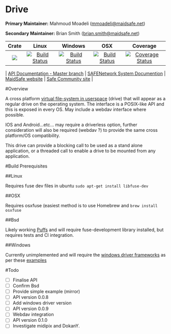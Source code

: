 # Drive

**Primary Maintainer:**     Mahmoud Moadeli (mmoadeli@maidsafe.net)

**Secondary Maintainer:**   Brian Smith (brian.smith@maidsafe.net)

|Crate|Linux|Windows|OSX|Coverage|
|:------:|:-------:|:-------:|:-------:|:-------:|
|[![](http://meritbadge.herokuapp.com/drive)](https://crates.io/crates/drive)|[![Build Status](https://travis-ci.org/maidsafe/drive.svg?branch=master)](https://travis-ci.org/maidsafe/drive)|[![Build Status](http://ci.maidsafe.net:8080/buildStatus/icon?job=drive_win64_status_badge)](http://ci.maidsafe.net:8080/job/drive_win64_status_badge/)|[![Build Status](http://ci.maidsafe.net:8080/buildStatus/icon?job=drive_osx_status_badge)](http://ci.maidsafe.net:8080/job/drive_osx_status_badge/)|[![Coverage Status](https://coveralls.io/repos/maidsafe/drive/badge.svg)](https://coveralls.io/r/maidsafe/drive)|

| [API Documentation - Master branch](http://maidsafe.github.io/drive/) | [SAFENetwork System Documention](http://systemdocs.maidsafe.net/) | [MaidSafe website](http://www.maidsafe.net) | [Safe Community site](https://forum.safenetwork.io) |


#Overview


A cross platform [virtual file-system in userspace](http://en.wikipedia.org/wiki/Filesystem_in_Userspace) (drive) that will appear as a regular drive on the operating system. The interface is a POSIX-like API and this is exposed in every OS. May include a webdav interface where possible.

IOS and Android…etc… may require a driverless option, further consideration will also be required (webdav ?) to provide the same cross platform/OS compatibility.

This drive can provide a blocking call to be used as a stand alone application, or a threaded call to enable a drive to be mounted from any application.

#Build Prerequisites

##Linux

Requires fuse dev files in ubuntu `sudo apt-get install libfuse-dev`

##OSX

Requires osxfuse (easiest method is to use Homebrew and `brew install osxfuse`

##Bsd

Likely working [Puffs](http://www.netbsd.org/docs/puffs/) and will require fuse-development library installed, but requires tests and CI integration.

##Windows

Currently unimplemented and will require the [windows driver frameworks](https://github.com/Microsoft/Windows-Driver-Frameworks) as  per these [examples](https://github.com/Microsoft/windows-driver-samples)


#Todo
- [ ] Finalise API
- [ ] Confirm Bsd
- [ ] Provide simple example (mirror)
- [ ] API version 0.0.8
- [ ] Add windows driver version
- [ ] API version 0.0.9
- [ ] Webdav integration
- [ ] API version 0.1.0
- [ ] Investigate midipix and DokanY.
